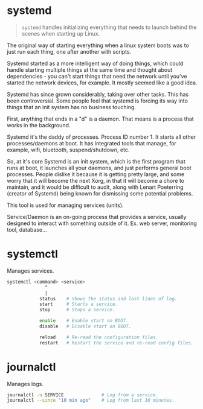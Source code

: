 # systemd

> `systemd` handles initializing everything that needs to launch behind the scenes when starting up Linux.

The original way of starting everything when a linux system boots was to just run each thing, one after another with scripts.

Systemd started as a more intelligent way of doing things, which could handle starting multiple things at the same time and thought about dependencies - you can't start things that need the network until you've started the network devices, for example. It mostly seemed like a good idea.

Systemd has since grown considerably, taking over other tasks. This has been controversial. Some people feel that systemd is forcing its way into things that an init system has no business touching.

First, anything that ends in a "d" is a daemon. That means is a process that works in the background.

Systemd it's the daddy of processes. Process ID number 1. It starts all other processes/daemons at boot. It has integrated tools that manage, for example, wifi, bluetooth, suspend/shutdown, etc.

So, at it's core Systemd is an init system, which is the first program that runs at boot, it launches all your daemons, and just performs general boot processes. People dislike it because it is getting pretty large, and some worry that it will become the next Xorg, in that it will become a chore to maintain, and it would be difficult to audit, along with Lenart Poeterring (creator of Systemd) being known for dismissing some potential problems.

This tool is used for managing services (units).

Service/Daemon is an on-going process that provides a service, usually designed to interact with something outside of it. Ex. web server, monitoring tool, database...

# systemctl

Manages services.

```bash
systemctl <command> <service>
              ^
              |
            status    # Shows the status and last lines of log.
            start     # Starts a service.
            stop      # Stops a service.

            enable    # Enable start on BOOT.
            disable   # Disable start on BOOT.

            reload    # Re-read the configuration files.
            restart   # Restart the service and re-read config files.
```

# journalctl

Manages logs.

```bash
journalctl -u SERVICE              # Log from a service.
journalctl --since "10 min ago"    # Log from last 10 minutes.
```
